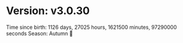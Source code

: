 # Version: v3.0.30
Time since birth: 1126 days, 27025 hours, 1621500 minutes, 97290000 seconds
Season: Autumn 🍁
